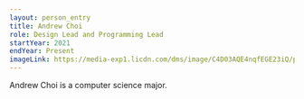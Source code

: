 ```yaml
---
layout: person_entry
title: Andrew Choi
role: Design Lead and Programming Lead
startYear: 2021
endYear: Present
imageLink: https://media-exp1.licdn.com/dms/image/C4D03AQE4nqfEGE23iQ/profile-displayphoto-shrink_400_400/0/1608566319385?e=1666224000&v=beta&t=v6lekr7Ebi330UWNEVijLMiJnBhB9ImZMzQX_wsEZAs
---
```

<!--Put description here:-->
Andrew Choi is a computer science major. 
